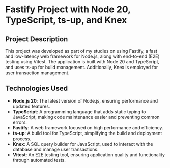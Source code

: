 # Fastify Project with Node 20, TypeScript, ts-up, and Knex

## Project Description

This project was developed as part of my studies on using Fastify, a fast and low-latency web framework for Node.js, along with end-to-end (E2E) testing using Vitest. The application is built with Node 20 and TypeScript, and uses ts-up for build management. Additionally, Knex is employed for user transaction management.

## Technologies Used

- **Node.js 20**: The latest version of Node.js, ensuring performance and updated features.
- **TypeScript**: A programming language that adds static typing to JavaScript, making code maintenance easier and preventing common errors.
- **Fastify**: A web framework focused on high performance and efficiency.
- **ts-up**: A build tool for TypeScript, simplifying the build and deployment process.
- **Knex**: A SQL query builder for JavaScript, used to interact with the database and manage user transactions.
- **Vitest**: An E2E testing tool, ensuring application quality and functionality through automated tests.

